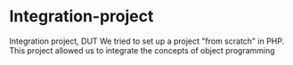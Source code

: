 # Integration-project
Integration project, DUT
We tried to set up a project "from scratch" in PHP.
This project allowed us to integrate the concepts of object programming
